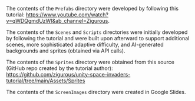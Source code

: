 The contents of the `Prefabs` directory were developed by following this tutorial: https://www.youtube.com/watch?v=qWDQgmdUzWI&ab_channel=Zigurous.

The contents of the `Scenes` and `Scripts` directories were initially developed by following the tutorial and were built upon afterward to support additional scenes, more sophisticated adaptive difficulty, and AI-generated backgrounds and sprites (obtained via API calls).

The contents of the `Sprites` directory were obtained from this source (GitHub repo created by the tutorial author): https://github.com/zigurous/unity-space-invaders-tutorial/tree/main/Assets/Sprites

The contents of the `ScreenImages` directory were created in Google Slides.
